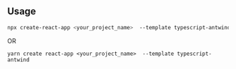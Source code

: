 ## Usage
```sh
npx create-react-app <your_project_name>  --template typescript-antwind
```
OR
```
yarn create react-app <your_project_name>  --template typescript-antwind
```